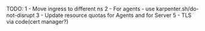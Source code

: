 TODO:
1 - Move ingress to different ns
2 - For agents - use karpenter.sh/do-not-disrupt
3 - Update resource quotas for Agents and for Server
5 - TLS via code(cert manager?)